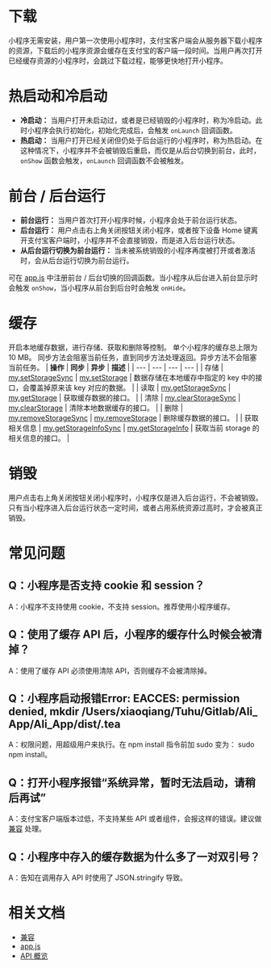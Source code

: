 # 下载
小程序无需安装，用户第一次使用小程序时，支付宝客户端会从服务器下载小程序的资源，下载后的小程序资源会缓存在支付宝的客户端一段时间。当用户再次打开已经缓存资源的小程序时，会跳过下载过程，能够更快地打开小程序。

# 热启动和冷启动
- **冷启动：** 当用户打开未启动过，或者是已经销毁的小程序时，称为冷启动。此时小程序会执行初始化，初始化完成后，会触发 `onLaunch` 回调函数。
- **热启动：** 当用户打开已经关闭但仍处于后台运行的小程序时，称为热启动。在这种情况下，小程序并不会被销毁后重启，而仅是从后台切换到前台，此时，`onShow` 函数会触发，`onLaunch` 回调函数不会被触发。

# 前台 / 后台运行
- **前台运行：** 当用户首次打开小程序时候，小程序会处于前台运行状态。
- **后台运行：** 用户点击右上角关闭按钮关闭小程序，或者按下设备 Home 键离开支付宝客户端时，小程序并不会直接销毁，而是进入后台运行状态。
- **从后台运行切换为前台运行：** 当未被系统销毁的小程序再度被打开或者激活时，会从后台运行切换为前台运行。

可在 [app.js](https://opendocs.alipay.com/mini/framework/app-detail) 中注册前台 / 后台切换的回调函数。当小程序从后台进入前台显示时会触发  `onShow`，当小程序从前台到后台时会触发 `onHide`。

# 缓存
开启本地缓存数据，进行存储、获取和删除等控制。 单个小程序的缓存总上限为 10 MB。 同步方法会阻塞当前任务，直到同步方法处理返回。异步方法不会阻塞当前任务。
| **操作** | **同步** | **异步** | **描述** |
| --- | --- | --- | --- |
| 存储 | [my.setStorageSync](/mini/api/cog0du) | [my.setStorage](https://opendocs.alipay.com/mini/api/eocm6v) | 数据存储在本地缓存中指定的 key 中的接口，会覆盖掉原来该 key 对应的数据。 |
| 读取 | [my.getStorageSync](/mini/api/ox0wna) | [my.getStorage](https://opendocs.alipay.com/mini/api/azfobl) | 获取缓存数据的接口。 |
| 清除 | [my.clearStorageSync](/mini/api/ulv85u) | [my.clearStorage](https://opendocs.alipay.com/mini/api/storage) | 清除本地数据缓存的接口。 |
| 删除 | [my.removeStorageSync](/mini/api/ytfrk4) | [my.removeStorage](https://opendocs.alipay.com/mini/api/of9hze) | 删除缓存数据的接口。 |
| 获取相关信息 | [my.getStorageInfoSync](/mini/api/uw5rdl) | [my.getStorageInfo](https://opendocs.alipay.com/mini/api/zvmanq) | 获取当前 storage 的相关信息的接口。 |

# 销毁
用户点击右上角关闭按钮关闭小程序时，小程序仅是进入后台运行，不会被销毁。只有当小程序进入后台运行状态一定时间，或者占用系统资源过高时，才会被真正销毁。

# 常见问题
## **Q：小程序是否支持 cookie 和 session？**
A：小程序不支持使用 cookie，不支持 session。推荐使用小程序缓存。

## **Q：使用了缓存 API 后，小程序的缓存什么时候会被清掉？**
A：使用了缓存 API 必须使用清除 API，否则缓存不会被清除掉。

## **Q：小程序启动报错Error: EACCES: permission denied, mkdir /Users/xiaoqiang/Tuhu/Gitlab/Ali_ App/Ali_App/dist/.tea**
A：权限问题，用超级用户来执行。在 npm install 指令前加 sudo 变为： sudo npm install。

## **Q：打开小程序报错“系统异常，暂时无法启动，请稍后再试”**
A：支付宝客户端版本过低，不支持某些 API 或者组件，会报这样的错误。建议做 [兼容](https://opendocs.alipay.com/mini/framework/compatibility) 处理。

## **Q：小程序中存入的缓存数据为什么多了一对双引号？**
A：告知在调用存入 API 时使用了 JSON.stringify 导致。

# 相关文档
- [兼容](https://opendocs.alipay.com/mini/framework/compatibility) 
- [app.js](https://opendocs.alipay.com/mini/framework/app-detail) 
- [API 概览](https://opendocs.alipay.com/mini/api)

